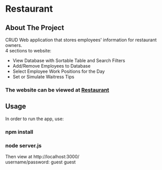# Restaurant

## About The Project

CRUD Web application that stores employees' information for restaurant owners.\
4 sections to website:
- View Database with Sortable Table and Search Filters
- Add/Remove Employees to Database
- Select Employee Work Positions for the Day
- Set or Simulate Waitress Tips
### The website can be viewed at <a href = "https://restaurant-235f.onrender.com/"> Restaurant</a>
## Usage
In order to run the app, use:
### npm install
### node server.js
Then view at http://localhost:3000/
<br /> username/password: guest guest
